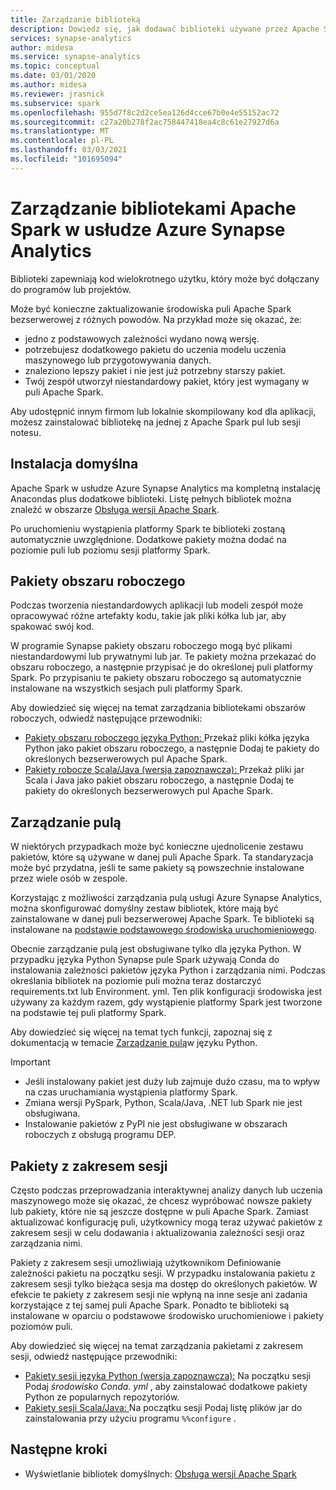 ```yaml
---
title: Zarządzanie biblioteką
description: Dowiedz się, jak dodawać biblioteki używane przez Apache Spark w usłudze Azure Synapse Analytics i zarządzać nimi.
services: synapse-analytics
author: midesa
ms.service: synapse-analytics
ms.topic: conceptual
ms.date: 03/01/2020
ms.author: midesa
ms.reviewer: jrasnick
ms.subservice: spark
ms.openlocfilehash: 955d7f8c2d2ce5ea126d4cce67b0e4e55152ac72
ms.sourcegitcommit: c27a20b278f2ac758447418ea4c8c61e27927d6a
ms.translationtype: MT
ms.contentlocale: pl-PL
ms.lasthandoff: 03/03/2021
ms.locfileid: "101695094"
---
```

# <a name="manage-libraries-for-apache-spark-in-azure-synapse-analytics"></a>Zarządzanie bibliotekami Apache Spark w usłudze Azure Synapse Analytics
Biblioteki zapewniają kod wielokrotnego użytku, który może być dołączany do programów lub projektów. 

Może być konieczne zaktualizowanie środowiska puli Apache Spark bezserwerowej z różnych powodów. Na przykład może się okazać, że:
- jedno z podstawowych zależności wydano nową wersję.
- potrzebujesz dodatkowego pakietu do uczenia modelu uczenia maszynowego lub przygotowywania danych.
- znaleziono lepszy pakiet i nie jest już potrzebny starszy pakiet.
- Twój zespół utworzył niestandardowy pakiet, który jest wymagany w puli Apache Spark.

Aby udostępnić innym firmom lub lokalnie skompilowany kod dla aplikacji, możesz zainstalować bibliotekę na jednej z Apache Spark pul lub sesji notesu.
  
## <a name="default-installation"></a>Instalacja domyślna
Apache Spark w usłudze Azure Synapse Analytics ma kompletną instalację Anacondas plus dodatkowe biblioteki. Listę pełnych bibliotek można znaleźć w obszarze [Obsługa wersji Apache Spark](apache-spark-version-support.md). 

Po uruchomieniu wystąpienia platformy Spark te biblioteki zostaną automatycznie uwzględnione. Dodatkowe pakiety można dodać na poziomie puli lub poziomu sesji platformy Spark.

## <a name="workspace-packages"></a>Pakiety obszaru roboczego
Podczas tworzenia niestandardowych aplikacji lub modeli zespół może opracowywać różne artefakty kodu, takie jak pliki kółka lub jar, aby spakować swój kod. 

W programie Synapse pakiety obszaru roboczego mogą być plikami niestandardowymi lub prywatnymi lub jar. Te pakiety można przekazać do obszaru roboczego, a następnie przypisać je do określonej puli platformy Spark. Po przypisaniu te pakiety obszaru roboczego są automatycznie instalowane na wszystkich sesjach puli platformy Spark.

Aby dowiedzieć się więcej na temat zarządzania bibliotekami obszarów roboczych, odwiedź następujące przewodniki:
- [Pakiety obszaru roboczego języka Python: ](./apache-spark-manage-python-packages.md#Install-wheel-files) Przekaż pliki kółka języka Python jako pakiet obszaru roboczego, a następnie Dodaj te pakiety do określonych bezserwerowych pul Apache Spark.
- [Pakiety robocze Scala/Java (wersja zapoznawcza): ](./apache-spark-manage-scala-packages.md#Workspace-packages) Przekaż pliki jar Scala i Java jako pakiet obszaru roboczego, a następnie Dodaj te pakiety do określonych bezserwerowych pul Apache Spark.

## <a name="pool-management"></a>Zarządzanie pulą
W niektórych przypadkach może być konieczne ujednolicenie zestawu pakietów, które są używane w danej puli Apache Spark. Ta standaryzacja może być przydatna, jeśli te same pakiety są powszechnie instalowane przez wiele osób w zespole. 

Korzystając z możliwości zarządzania pulą usługi Azure Synapse Analytics, można skonfigurować domyślny zestaw bibliotek, które mają być zainstalowane w danej puli bezserwerowej Apache Spark. Te biblioteki są instalowane na [podstawie podstawowego środowiska uruchomieniowego](./apache-spark-version-support.md). 

Obecnie zarządzanie pulą jest obsługiwane tylko dla języka Python. W przypadku języka Python Synapse pule Spark używają Conda do instalowania zależności pakietów języka Python i zarządzania nimi. Podczas określania bibliotek na poziomie puli można teraz dostarczyć requirements.txt lub Environment. yml. Ten plik konfiguracji środowiska jest używany za każdym razem, gdy wystąpienie platformy Spark jest tworzone na podstawie tej puli platformy Spark. 

Aby dowiedzieć się więcej na temat tych funkcji, zapoznaj się z dokumentacją w temacie [Zarządzanie pulą](./apache-spark-manage-python-packages.md#Pool-libraries)w języku Python.

> [!IMPORTANT]
> - Jeśli instalowany pakiet jest duży lub zajmuje dużo czasu, ma to wpływ na czas uruchamiania wystąpienia platformy Spark.
> - Zmiana wersji PySpark, Python, Scala/Java, .NET lub Spark nie jest obsługiwana.
> - Instalowanie pakietów z PyPI nie jest obsługiwane w obszarach roboczych z obsługą programu DEP.

## <a name="session-scoped-packages"></a>Pakiety z zakresem sesji
Często podczas przeprowadzania interaktywnej analizy danych lub uczenia maszynowego może się okazać, że chcesz wypróbować nowsze pakiety lub pakiety, które nie są jeszcze dostępne w puli Apache Spark. Zamiast aktualizować konfigurację puli, użytkownicy mogą teraz używać pakietów z zakresem sesji w celu dodawania i aktualizowania zależności sesji oraz zarządzania nimi.

Pakiety z zakresem sesji umożliwiają użytkownikom Definiowanie zależności pakietu na początku sesji. W przypadku instalowania pakietu z zakresem sesji tylko bieżąca sesja ma dostęp do określonych pakietów. W efekcie te pakiety z zakresem sesji nie wpłyną na inne sesje ani zadania korzystające z tej samej puli Apache Spark. Ponadto te biblioteki są instalowane w oparciu o podstawowe środowisko uruchomieniowe i pakiety poziomów puli. 

Aby dowiedzieć się więcej na temat zarządzania pakietami z zakresem sesji, odwiedź następujące przewodniki:
- [Pakiety sesji języka Python (wersja zapoznawcza):](./apache-spark-manage-python-packages.md#Session-scoped-libraries-(preview)) Na początku sesji Podaj *środowisko Conda. yml* , aby zainstalować dodatkowe pakiety Python ze popularnych repozytoriów. 
- [Pakiety sesji Scala/Java: ](./apache-spark-manage-scala-packages.md#Workspace-packages) Na początku sesji Podaj listę plików jar do zainstalowania przy użyciu programu ```%%configure``` .

## <a name="next-steps"></a>Następne kroki
- Wyświetlanie bibliotek domyślnych: [Obsługa wersji Apache Spark](apache-spark-version-support.md)
